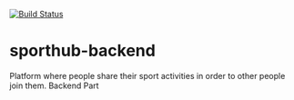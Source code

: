 [![Build Status](https://travis-ci.org/Fortiz2305/sporthub-backend.svg?branch=master)](https://travis-ci.org/Fortiz2305/sporthub-backend)

# sporthub-backend
Platform where people share their sport activities in order to other people join them. Backend Part
